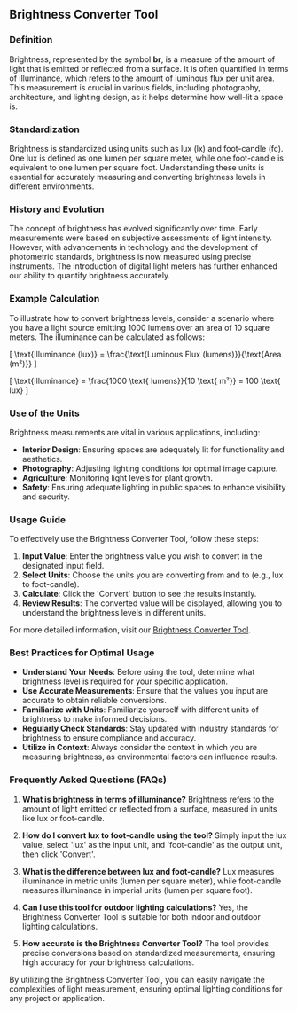 ## Brightness Converter Tool

### Definition
Brightness, represented by the symbol **br**, is a measure of the amount of light that is emitted or reflected from a surface. It is often quantified in terms of illuminance, which refers to the amount of luminous flux per unit area. This measurement is crucial in various fields, including photography, architecture, and lighting design, as it helps determine how well-lit a space is.

### Standardization
Brightness is standardized using units such as lux (lx) and foot-candle (fc). One lux is defined as one lumen per square meter, while one foot-candle is equivalent to one lumen per square foot. Understanding these units is essential for accurately measuring and converting brightness levels in different environments.

### History and Evolution
The concept of brightness has evolved significantly over time. Early measurements were based on subjective assessments of light intensity. However, with advancements in technology and the development of photometric standards, brightness is now measured using precise instruments. The introduction of digital light meters has further enhanced our ability to quantify brightness accurately.

### Example Calculation
To illustrate how to convert brightness levels, consider a scenario where you have a light source emitting 1000 lumens over an area of 10 square meters. The illuminance can be calculated as follows:

\[ \text{Illuminance (lux)} = \frac{\text{Luminous Flux (lumens)}}{\text{Area (m²)}} \]

\[ \text{Illuminance} = \frac{1000 \text{ lumens}}{10 \text{ m²}} = 100 \text{ lux} \]

### Use of the Units
Brightness measurements are vital in various applications, including:
- **Interior Design**: Ensuring spaces are adequately lit for functionality and aesthetics.
- **Photography**: Adjusting lighting conditions for optimal image capture.
- **Agriculture**: Monitoring light levels for plant growth.
- **Safety**: Ensuring adequate lighting in public spaces to enhance visibility and security.

### Usage Guide
To effectively use the Brightness Converter Tool, follow these steps:
1. **Input Value**: Enter the brightness value you wish to convert in the designated input field.
2. **Select Units**: Choose the units you are converting from and to (e.g., lux to foot-candle).
3. **Calculate**: Click the 'Convert' button to see the results instantly.
4. **Review Results**: The converted value will be displayed, allowing you to understand the brightness levels in different units.

For more detailed information, visit our [Brightness Converter Tool](https://www.inayam.co/unit-converter/illuminance).

### Best Practices for Optimal Usage
- **Understand Your Needs**: Before using the tool, determine what brightness level is required for your specific application.
- **Use Accurate Measurements**: Ensure that the values you input are accurate to obtain reliable conversions.
- **Familiarize with Units**: Familiarize yourself with different units of brightness to make informed decisions.
- **Regularly Check Standards**: Stay updated with industry standards for brightness to ensure compliance and accuracy.
- **Utilize in Context**: Always consider the context in which you are measuring brightness, as environmental factors can influence results.

### Frequently Asked Questions (FAQs)

1. **What is brightness in terms of illuminance?**
   Brightness refers to the amount of light emitted or reflected from a surface, measured in units like lux or foot-candle.

2. **How do I convert lux to foot-candle using the tool?**
   Simply input the lux value, select 'lux' as the input unit, and 'foot-candle' as the output unit, then click 'Convert'.

3. **What is the difference between lux and foot-candle?**
   Lux measures illuminance in metric units (lumen per square meter), while foot-candle measures illuminance in imperial units (lumen per square foot).

4. **Can I use this tool for outdoor lighting calculations?**
   Yes, the Brightness Converter Tool is suitable for both indoor and outdoor lighting calculations.

5. **How accurate is the Brightness Converter Tool?**
   The tool provides precise conversions based on standardized measurements, ensuring high accuracy for your brightness calculations.

By utilizing the Brightness Converter Tool, you can easily navigate the complexities of light measurement, ensuring optimal lighting conditions for any project or application.